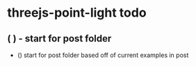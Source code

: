 # threejs-point-light todo

## (  ) - start for post folder
* () start for post folder based off of current examples in post
